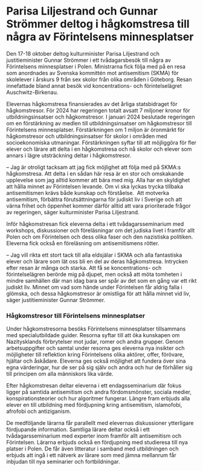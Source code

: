 # Parisa Liljestrand och Gunnar Strömmer deltog i hågkomstresa till några av Förintelsens minnesplatser

Den 17-18 oktober deltog kulturminister Parisa Liljestrand och justitieminister Gunnar Strömmer i ett tvådagarsbesök till några av Förintelsens minnesplatser i Polen. Ministrarna fick följa med på en resa som anordnades av Svenska kommittén mot antisemitism (SKMA) för skolelever i årskurs 9 från sex skolor från olika områden i Göteborg. Resan innefattade bland annat besök vid koncentrations- och förintelselägret Auschwitz-Birkenau.

Elevernas hågkomstresa finansierades av det årliga statsbidraget för hågkomstresor. För 2024 har regeringen totalt avsatt 7 miljoner kronor för utbildningsinsatser och hågkomstresor. I januari 2024 beslutade regeringen om en förstärkning av medlen till utbildningsinsatser om hågkomstresor till Förintelsens minnesplatser. Förstärkningen om 1 miljon är öronmärkt för hågkomstresor och utbildningsinsatser för skolor i områden med socioekonomiska utmaningar. Förstärkningen syftar till att möjliggöra för fler elever och lärare att delta i en hågkomstresa och nå skolor och elever som annars i lägre utsträckning deltar i hågkomstresor.

– Jag är otroligt tacksam att jag fick möjlighet att följa med på SKMA:s hågkomstresa. Att delta i en sådan här resa är en stor och omskakande upplevelse som jag alltid kommer att bära med mig. Alla har en skyldighet att hålla minnet av Förintelsen levande. Om vi ska lyckas trycka tillbaka antisemitismen krävs både kunskap och förståelse.  Att motverka antisemitism, förbättra förutsättningarna för judiskt liv i Sverige och att värna frihet och öppenhet kommer därför alltid att vara prioriterade frågor av regeringen, säger kulturminister Parisa Liljestrand.

Inför hågkomstresan fick eleverna delta i ett tvådagarsseminarium med workshops, diskussioner och föreläsningar om det judiska livet i framför allt Polen och om Förintelsen och dess olika faser och den nazistiska politiken. Eleverna fick också en föreläsning om antisemitismens rötter.

– Jag vill rikta ett stort tack till alla eldsjälar i SKMA och alla fantastiska elever och lärare som lät oss bli en del av deras hågkomstresa. Intrycken efter resan är många och starka. Att få se koncentrations- och förintelselägren berörde mig på djupet, men också att möta tomheten i mindre samhällen där man idag bara ser spår av det som en gång var ett rikt judiskt liv. Minnet om vad som hände under Förintelsen får aldrig falla i glömska, och dessa hågkomstresor är omistliga för att hålla minnet vid liv, säger justitieminister Gunnar Strömmer.

### Hågkomstresor till Förintelsens minnesplatser

Under hågkomstresorna besöks Förintelsens minnesplatser tillsammans med specialutbildade guider. Resorna syftar till att öka kunskapen om Nazitysklands förbrytelser mot judar, romer och andra grupper. Genom arbetsuppgifter och samtal under resorna ges eleverna nya insikter och möjligheter till reflektion kring Förintelsens olika aktörer, offer, förövare, hjältar och åskådare. Eleverna ges också möjlighet att fundera över sina egna värderingar, hur de ser på sig själv och andra och hur de förhåller sig till principen om alla människors lika värde.

Efter hågkomstresan deltar eleverna i ett endagsseminarium där fokus ligger på samtida antisemitism och andra fördomsmönster, sociala medier, konspirationsteorier och hur algoritmer fungerar. Längre fram erbjuds alla elever en till utbildning med fördjupning kring antisemitism, islamofobi, afrofobi och antiziganism.

De medföljande lärarna får parallellt med elevernas diskussioner ytterligare fördjupande information. Samtliga lärare deltar också i ett tvådagarsseminarium med experter inom framför allt antisemitism och Förintelsen. Lärarna erbjuds också en fördjupning med studieresa till nya platser i Polen. De får även litteratur i samband med utbildningen och erbjuds att ingå i ett nätverk av lärare som med jämna mellanrum får inbjudan till nya seminarier och fortbildningar.
